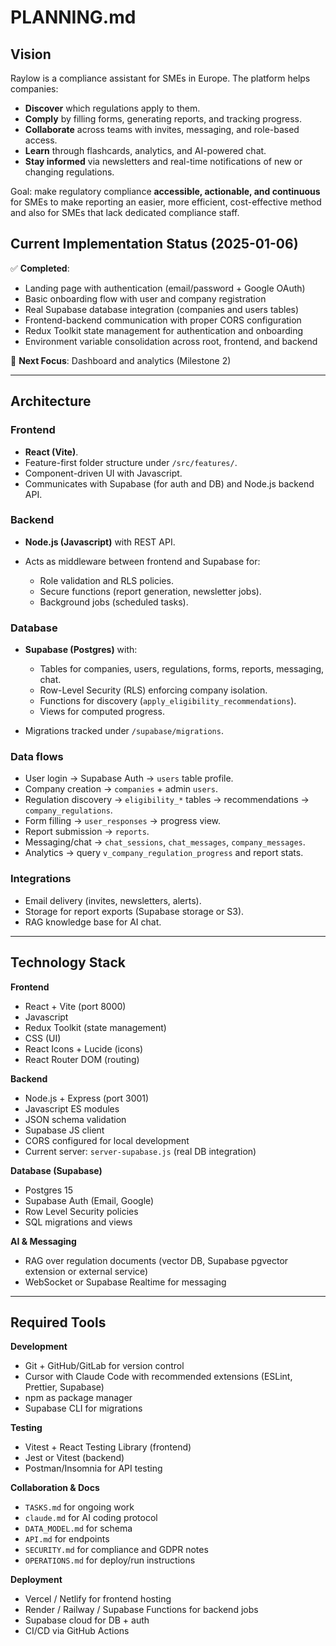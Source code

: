 # PLANNING.md

## Vision

Raylow is a compliance assistant for SMEs in Europe.
The platform helps companies:

- **Discover** which regulations apply to them.
- **Comply** by filling forms, generating reports, and tracking progress.
- **Collaborate** across teams with invites, messaging, and role-based access.
- **Learn** through flashcards, analytics, and AI-powered chat.
- **Stay informed** via newsletters and real-time notifications of new or changing regulations.

Goal: make regulatory compliance **accessible, actionable, and continuous** for SMEs to make reporting an easier, more efficient, cost-effective method and also for SMEs that lack dedicated compliance staff.

## Current Implementation Status (2025-01-06)

✅ **Completed**:
- Landing page with authentication (email/password + Google OAuth)
- Basic onboarding flow with user and company registration  
- Real Supabase database integration (companies and users tables)
- Frontend-backend communication with proper CORS configuration
- Redux Toolkit state management for authentication and onboarding
- Environment variable consolidation across root, frontend, and backend

🔄 **Next Focus**: Dashboard and analytics (Milestone 2)

---

## Architecture

### Frontend

- **React (Vite)**.
- Feature-first folder structure under `/src/features/`.
- Component-driven UI with Javascript.
- Communicates with Supabase (for auth and DB) and Node.js backend API.

### Backend

- **Node.js (Javascript)** with REST API.
- Acts as middleware between frontend and Supabase for:

  - Role validation and RLS policies.
  - Secure functions (report generation, newsletter jobs).
  - Background jobs (scheduled tasks).

### Database

- **Supabase (Postgres)** with:

  - Tables for companies, users, regulations, forms, reports, messaging, chat.
  - Row-Level Security (RLS) enforcing company isolation.
  - Functions for discovery (`apply_eligibility_recommendations`).
  - Views for computed progress.

- Migrations tracked under `/supabase/migrations`.

### Data flows

- User login → Supabase Auth → `users` table profile.
- Company creation → `companies` + admin `users`.
- Regulation discovery → `eligibility_*` tables → recommendations → `company_regulations`.
- Form filling → `user_responses` → progress view.
- Report submission → `reports`.
- Messaging/chat → `chat_sessions`, `chat_messages`, `company_messages`.
- Analytics → query `v_company_regulation_progress` and report stats.

### Integrations

- Email delivery (invites, newsletters, alerts).
- Storage for report exports (Supabase storage or S3).
- RAG knowledge base for AI chat.

---

## Technology Stack

**Frontend**

- React + Vite (port 8000)
- Javascript
- Redux Toolkit (state management)
- CSS (UI)
- React Icons + Lucide (icons)
- React Router DOM (routing)

**Backend**

- Node.js + Express (port 3001)
- Javascript ES modules
- JSON schema validation
- Supabase JS client
- CORS configured for local development
- Current server: `server-supabase.js` (real DB integration)

**Database (Supabase)**

- Postgres 15
- Supabase Auth (Email, Google)
- Row Level Security policies
- SQL migrations and views

**AI & Messaging**

- RAG over regulation documents (vector DB, Supabase pgvector extension or external service)
- WebSocket or Supabase Realtime for messaging

---

## Required Tools

**Development**

- Git + GitHub/GitLab for version control
- Cursor with Claude Code with recommended extensions (ESLint, Prettier, Supabase)
- npm as package manager
- Supabase CLI for migrations

**Testing**

- Vitest + React Testing Library (frontend)
- Jest or Vitest (backend)
- Postman/Insomnia for API testing

**Collaboration & Docs**

- `TASKS.md` for ongoing work
- `claude.md` for AI coding protocol
- `DATA_MODEL.md` for schema
- `API.md` for endpoints
- `SECURITY.md` for compliance and GDPR notes
- `OPERATIONS.md` for deploy/run instructions

**Deployment**

- Vercel / Netlify for frontend hosting
- Render / Railway / Supabase Functions for backend jobs
- Supabase cloud for DB + auth
- CI/CD via GitHub Actions
